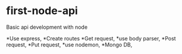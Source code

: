 # first-node-api
Basic api development with node

*Use express,
*Create routes
*Get request,
*use body parser,
*Post request,
*Put request,
*use nodemon,
*Mongo DB,
